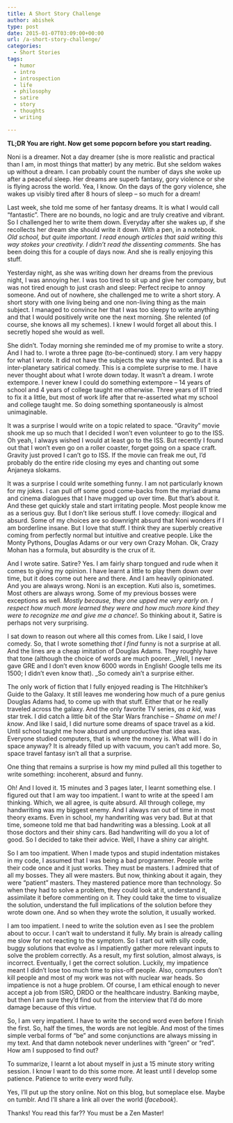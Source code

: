 ```yaml
---
title: A Short Story Challenge
author: abishek
type: post
date: 2015-01-07T03:09:00+00:00
url: /a-short-story-challenge/
categories:
  - Short Stories
tags:
  - humor
  - intro
  - introspection
  - life
  - philosophy
  - satire
  - story
  - thoughts
  - writing

---
```

**TL;DR You are right. Now get some popcorn before you start reading.**

Noni is a dreamer. Not a day dreamer (she is more realistic and practical than I am, in most things that matter) by any metric. But she seldom wakes up without a dream. I can probably count the number of days she woke up after a peaceful sleep. Her dreams are superb fantasy, gory violence or she is flying across the world. Yea, I know. On the days of the gory violence, she wakes up visibly tired after 8 hours of sleep &#8211; so much for a dream!

Last week, she told me some of her fantasy dreams. It is what I would call &#8220;fantastic&#8221;. There are no bounds, no logic and are truly creative and vibrant. So I challenged her to write them down. Everyday after she wakes up, if she recollects her dream she should write it down. With a pen, in a notebook. _Old school, but quite important._ _I read enough articles that said writing this way stokes your creativity. I didn&#8217;t read the dissenting comments._ She has been doing this for a couple of days now. And she is really enjoying this stuff.

Yesterday night, as she was writing down her dreams from the previous night, I was annoying her. I was too tired to sit up and give her company, but was not tired enough to just crash and sleep: Perfect recipe to annoy someone. And out of nowhere, she challenged me to write a short story. A short story with one living being and one non-living thing as the main subject. I managed to convince her that I was too sleepy to write anything and that I would positively write one the next morning. She relented (of course, she knows all my schemes). I knew I would forget all about this. I secretly hoped she would as well.

She didn&#8217;t. Today morning she reminded me of my promise to write a story. And I had to. I wrote a three page (to-be-continued) story. I am very happy for what I wrote. It did not have the subjects the way she wanted. But it is a inter-planetary satirical comedy. This is a complete surprise to me. I have never thought about what I wrote down today. It wasn&#8217;t a dream. I wrote extempore. I never knew I could do something extempore &#8211; 14 years of school and 4 years of college taught me otherwise. Three years of IIT tried to fix it a little, but most of work life after that re-asserted what my school and college taught me. So doing something spontaneously is almost unimaginable.

It was a surprise I would write on a topic related to space. &#8220;Gravity&#8221; movie shook me up so much that I decided I won&#8217;t even volunteer to go to the ISS. Oh yeah, I always wished I would at least go to the ISS. But recently I found out that I won&#8217;t even go on a roller coaster, forget going on a space craft. Gravity just proved I can&#8217;t go to ISS. If the movie can freak me out, I&#8217;d probably do the entire ride closing my eyes and chanting out some Anjaneya slokams.

It was a surprise I could write something funny. I am not particularly known for my jokes. I can pull off some good come-backs from the myriad drama and cinema dialogues that I have mugged up over time. But that&#8217;s about it. And these get quickly stale and start irritating people. Most people know me as a serious guy. But I don&#8217;t like serious stuff. I love comedy: illogical and absurd. Some of my choices are so downright absurd that Noni wonders if I am borderline insane. But I love that stuff. I think they are superbly creative coming from perfectly normal but intuitive and creative people. Like the Monty Pythons, Douglas Adams or our very own Crazy Mohan. Ok, Crazy Mohan has a formula, but absurdity is the crux of it.

And I wrote satire. Satire? Yes. I am fairly sharp tongued and rude when it comes to giving my opinion. I have learnt a little to play them down over time, but it does come out here and there. And I am heavily opinionated. And you are always wrong. Noni is an exception. Kuti also is, sometimes. Most others are always wrong. Some of my previous bosses were exceptions as well. _Mostly because, they one upped me very early on. I respect how much more learned they were and how much more kind they were to recognize me and give me a chance!_. So thinking about it, Satire is perhaps not very surprising.

I sat down to reason out where all this comes from. Like I said, I love comedy. So, that I wrote something _that I find_ funny is not a surprise at all. And the lines are a cheap imitation of Douglas Adams. They roughly have that tone (although the choice of words are much poorer. _Well, I never gave GRE and I don&#8217;t even know 6000 words in English! Google tells me its 1500; I didn&#8217;t even know that). _So comedy ain&#8217;t a surprise either.

The only work of fiction that I fully enjoyed reading is The Hitchhiker&#8217;s Guide to the Galaxy. It still leaves me wondering how much of a pure genius Douglas Adams had, to come up with that stuff. Either that or he really traveled across the galaxy. And the only favorite TV series, _as a kid_, was star trek. I did catch a little bit of the Star Wars franchise &#8211; _Shame on me! I know_. And like I said, I did nurture some dreams of space travel as a kid. Until school taught me how absurd and unproductive that idea was. Everyone studied computers, that is where the money is. What will I do in space anyway? It is already filled up with vacuum, you can&#8217;t add more. So, space travel fantasy isn&#8217;t all that a surprise.

One thing that remains a surprise is how my mind pulled all this together to write something: incoherent, absurd and funny.

Oh! And I loved it. 15 minutes and 3 pages later, I learnt something else. I figured out that I am way too impatient. I want to write at the speed I am thinking. Which, we all agree, is quite absurd. All through college, my handwriting was my biggest enemy. And I always ran out of time in most theory exams. Even in school, my handwriting was very bad. But at that time, someone told me that bad handwriting was a blessing. Look at all those doctors and their shiny cars. Bad handwriting will do you a lot of good. So I decided to take their advice. Well, I have a shiny car alright.

So I am too impatient. When I made typos and stupid indentation mistakes in my code, I assumed that I was being a bad programmer. People write their code once and it just works. They must be masters. I admired that of all my bosses. They all were masters. But now, thinking about it again, they were &#8220;patient&#8221; masters. They mastered patience more than technology. So when they had to solve a problem, they could look at it, understand it, assimilate it before commenting on it. They could take the time to visualize the solution, understand the full implications of the solution before they wrote down one. And so when they wrote the solution, it usually worked.

I am too impatient. I need to write the solution even as I see the problem about to occur. I can&#8217;t wait to understand it fully. My brain is already calling me slow for not reacting to the symptom. So I start out with silly code, buggy solutions that evolve as I impatiently gather more relevant inputs to solve the problem correctly. As a result, my first solution, almost always, is incorrect. Eventually, I get the correct solution. Luckily, my impatience meant I didn&#8217;t lose too much time to piss-off people. Also, computers don&#8217;t kill people and most of my work was not with nuclear war heads. So impatience is not a huge problem. Of course, I am ethical enough to never accept a job from ISRO, DRDO or the healthcare industry. Banking maybe, but then I am sure they&#8217;d find out from the interview that I&#8217;d do more damage because of this virtue.

So, I am very impatient. I have to write the second word even before I finish the first. So, half the times, the words are not legible. And most of the times simple verbal forms of &#8220;be&#8221; and some conjunctions are always missing in my text. And that damn notebook never underlines with &#8220;green&#8221; or &#8220;red&#8221;. How am I supposed to find out?

To summarize, I learnt a lot about myself in just a 15 minute story writing session. I know I want to do this some more. At least until I develop some patience. Patience to write every word fully.

Yes, I&#8217;ll put up the story online. Not on this blog, but someplace else. Maybe on tumblr. And I&#8217;ll share a link all over the world (_facebook_).

Thanks! You read this far?? You must be a Zen Master!